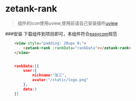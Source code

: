 # zetank-rank
>组件的icon使用uview,使用前请自己安装插件[uview](https://www.uviewui.com/components/install.html)

###安装
下载组件到项目即可，本组件符合[easycom](https://uniapp.dcloud.io/collocation/pages?id=easycom)规范

```html
	<view style="padding: 20upx 0;">
		<zetank-rank :rankData="rankData"></zetank-rank>
	</view>

```

```json

	rankData:[{
		user:{
			nickname:"张三",
			avatar:"/static/logo.png"
		},
		data:3
	}]

```